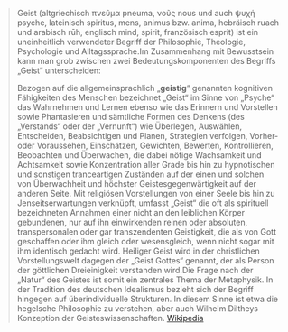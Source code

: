 > Geist (altgriechisch πνεῦμα pneuma, νοῦς nous und auch ψυχή psyche, lateinisch spiritus, mens, animus bzw. anima, hebräisch ruach und arabisch rūh, englisch mind, spirit, französisch esprit) ist ein uneinheitlich verwendeter Begriff der Philosophie, Theologie, Psychologie und Alltagssprache.Im Zusammenhang mit Bewusstsein kann man grob zwischen zwei Bedeutungskomponenten des Begriffs „Geist“ unterscheiden:
>
> Bezogen auf die allgemeinsprachlich „**geistig**“ genannten kognitiven Fähigkeiten des Menschen bezeichnet „Geist“ im Sinne von „Psyche“ das Wahrnehmen und Lernen ebenso wie das Erinnern und Vorstellen sowie Phantasieren und sämtliche Formen des Denkens (des „Verstands“ oder der „Vernunft“) wie Überlegen, Auswählen, Entscheiden, Beabsichtigen und Planen, Strategien verfolgen, Vorher- oder Voraussehen, Einschätzen, Gewichten, Bewerten, Kontrollieren, Beobachten und Überwachen, die dabei nötige Wachsamkeit und Achtsamkeit sowie Konzentration aller Grade bis hin zu hypnotischen und sonstigen tranceartigen Zuständen auf der einen und solchen von Überwachheit und höchster Geistesgegenwärtigkeit auf der anderen Seite.
> Mit religiösen Vorstellungen von einer Seele bis hin zu Jenseitserwartungen verknüpft, umfasst „Geist“ die oft als spirituell bezeichneten Annahmen einer nicht an den leiblichen Körper gebundenen, nur auf ihn einwirkenden reinen oder absoluten, transpersonalen oder gar transzendenten Geistigkeit, die als von Gott geschaffen oder ihm gleich oder wesensgleich, wenn nicht sogar mit ihm identisch gedacht wird. Heiliger Geist wird in der christlichen Vorstellungswelt dagegen der „Geist Gottes“ genannt, der als Person der göttlichen Dreieinigkeit verstanden wird.Die Frage nach der „Natur“ des Geistes ist somit ein zentrales Thema der Metaphysik.
> In der Tradition des deutschen Idealismus bezieht sich der Begriff hingegen auf überindividuelle Strukturen. In diesem Sinne ist etwa die hegelsche Philosophie zu verstehen, aber auch Wilhelm Diltheys Konzeption der Geisteswissenschaften.
> [Wikipedia](https://de.wikipedia.org/wiki/Geist)